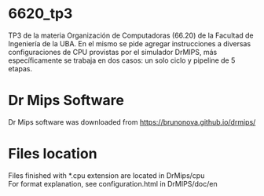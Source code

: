 # 6620_tp3
TP3 de la materia Organización de Computadoras (66.20) de la Facultad de Ingeniería de la UBA. En el mismo se pide agregar instrucciones a diversas configuraciones de CPU provistas por el simulador DrMIPS, más específicamente se trabaja en dos casos: un solo ciclo y pipeline de 5 etapas.

# Dr Mips Software
Dr Mips software was downloaded from https://brunonova.github.io/drmips/

# Files location
Files finished with *.cpu extension are located in DrMips/cpu <br>
For format explanation, see configuration.html in DrMIPS/doc/en
